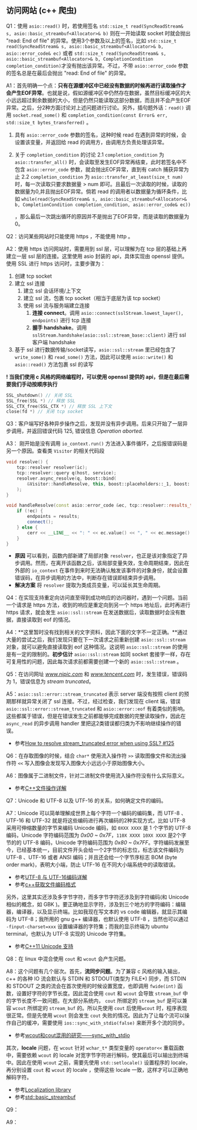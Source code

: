 ## 访问网站 (c++ 爬虫)

Q1：使用 ```asio::read()``` 时，若使用签名 ```std::size_t read(SyncReadStream& s, asio::basic_streambuf<Allocator>& b)``` 则在一开始读取 socket 时就会抛出 "read: End of file" 的异常。使用3个参数及以上的签名，比如 ```std::size_t read(SyncReadStream& s, asio::basic_streambuf<Allocator>& b, asio::error_code& ec)``` 或者 ```std::size_t read(SyncReadStream& s, asio::basic_streambuf<Allocator>& b, CompletionCondition completion_condition)```才没有抛出该异常。不过，不带 ```asio::error_code``` 参数的签名总是在最后会抛出 "read: End of file" 的异常。

A1：首先明确一个点：**只有在源缓冲区中已经没有数据的时候再进行读取操作才会产生EOF异常**。也就是说，假如源缓冲区中仍然存在数据，虽然目标缓冲区的大小远远超过剩余数据的大小，但是仍然只能读取这部分数据，而且并不会产生EOF异常。之后，分2种方面讨论对上述问题进行讨论。另外，插句题外话：```read()``` 调用 ```socket.read_some()``` 和 ```completion_condition(const Error& err, std::size_t bytes_transferred)``` 。
1. 具有 ```asio::error_code``` 参数的签名，这种时候 read 在遇到异常的时候，会设置该变量，并返回给 read 的调用方，由调用方负责处理该异常。
2. 关于 ```completion_condition``` 的讨论
    2.1 ```completion_condition``` 为 ```asio::transfer_all()``` 时，会读取至发生EOF异常再结束，此时若签名中不包含 ```asio::error_code``` 参数，就会抛出EOF异常，直到有 catch 捕获异常为止
    2.2 ```completion_condition``` 为 ```asio::transfer_at_least(size_t num)``` 时，每一次读取只要求数据量 > num 即可。且最后一次读取的时候，读取的数据量为0,并且抛出EOF异常。倘若 read 的调用者以数据量为循环条件，比如 
    ```while(read(SyncReadStream& s, asio::basic_streambuf<Allocator>& b, CompletionCondition completion_condition, asio::error_code& ec))```

    ，那么最后一次跳出循环的原因并不是抛出了EOF异常，而是读取的数据量为0。

Q2：访问某些网站时只能使用 https ，不能使用 http 。

A2：使用 https 访问网站时，需要用到 ssl 层，可以理解为在 tcp 层的基础上再建立一层 ssl 层的连接。这里使用 asio 封装的 api，具体实现由 openssl 提供。使用 SSL 进行 https 访问时，主要步骤为：
1. 创建 tcp socket
2. 建立 ssl 连接
    1. 建立 ssl 会话环境/上下文
    2. 建立 ssl 流，包裹 tcp socket（相当于底层为该 tcp socket）
    3. 使用 ssl 流与服务端建立连接
        1. **连接 connect**。调用 ```asio::connect(sslStream.lowest_layer(), endpoints)``` 进行 tcp 连接
        2. **握手 handshake**。调用 ```sslStream.handshake(asio::ssl::stream_base::client)``` 进行 ssl 客户端 handshake
3. 基于 ssl 进行数据传输/socket读写，```asio::ssl::stream``` 里已经包含了 ```write_some()``` 和 ```read_some()``` 方法，因此可以使用 ```asio::write()``` 和 ```asio::read()``` 方法包裹 ssl 的读写

**! 当我们使用 c 风格的网络编程时，可以使用 openssl 提供的 api，但是在最后需要我们手动按顺序执行**
```c
SSL_shutdown() // 关闭 SSL
SSL_free(SSL *) // 释放 SSL
SSL_CTX_free(SSL_CTX *) // 释放 SSL 上下文
close(fd *) // 关闭 tcp socket
```

Q3：客户端写好各种异步操作之后，发现并没有异步调用。后来只开始了一层异步调用，并返回错误代码 125, 错误信息 *Operation aborted.*

A3：
刚开始是没有调用 ```io_context.run()``` 方法进入事件循环，之后报错误码是另一个原因。查看类 ```Visitor``` 的相关代码段
```c++
void resolve() {
    tcp::resolver resolver(ic);
    tcp::resolver::query q(host, service);
    resolver.async_resolve(q, boost::bind(
        &Visitor::handleResolve, this, boost::placeholders::_1, boost::placeholders::_2)
    );
}

void handleResolve(const asio::error_code &ec, tcp::resolver::results_type results) {
    if (!ec) {
        endpoints = results;
        connect();
    } else {
        cerr << __LINE__ << ": " << ec.value() << ", " << ec.message() << endl;
    }
}
```
* **原因** 可以看到，函数内部新建了局部对象 ```resolver```，也正是该对象指定了异步调用。然而，在离开该函数之后，该局部变量失效，生命周期结束，因此在外部的 ```io_context``` 在事件到来时无法确认触发该事件的对象身份，就会设置错误码，在异步调用的方法中，判断存在错误即结束异步调用。
* **解决方案** 将 ```resolver``` 提取为类成员变量，可以延长其生命周期。

Q4：在实现支持重定向访问直至得到成功响应的访问器时，遇到一个问题。当前一个请求是 https 方法，收到的响应是重定向到另一个 https 地址后，此时再进行 https 请求，就会发生 ```asio::ssl::stream``` 在发送数据后，读取数据时会没有数据，直接读取到 eof 的情况。

A4：**这里暂时没有找到相关的文字资料，因此下面的文字不一定正确。**通过大量的尝试之后，我们发现只要在下一次请求之前重新创建 ```asio::ssl::stream``` 对象，就可以避免直接读取到 eof 这种情况。这说明 ```asio::ssl::stream``` 的使用是有一定的限制的。**初步估计** ```asio::ssl::stream``` 如同 socket 套接字一样，存在可复用性的问题，因此每次请求前都需要创建一个新的 ```asio::ssl::stream``` 。

Q5：在访问网址 *www.nipic.com* 和 *www.tencent.com* 时，发生错误，错误码为 1，错误信息为 *stream truncated*。

A5：```asio::ssl::error::stream_truncated``` 表示 server 端没有按照 client 的预期那样就异常关闭了 ssl 连接。不过，经过检查，我们发现在 client 端，错误 ```asio::ssl::error::stream_truncated``` 和 ```asio::error::eof``` 有着类似的影响。这些都属于错误，但是在错误发生之前都能够完成数据的完整读取操作，因此在 ```async_read``` 的异步调用 handler 里把这2类错误都归类为不影响继续操作的错误。

- 参考[How to resolve stream_truncated error when using SSL? #125](https://github.com/chriskohlhoff/asio/issues/125)

Q6：在存取图像的时候，结合 ```char*``` 使用流入操作符 ```>>``` 读取图像文件和流出操作符 ```<<``` 写入图像会发现写入图像大小远远小于原始图像大小。

A6：图像属于二进制文件，针对二进制文件使用流入操作符没有什么实际意义。
- 参考[C++文件操作详解](https://blog.csdn.net/qq_37174526/article/details/80282361)

Q7：Unicode 和 UTF-8 以及 UTF-16 的关系，如何确定文件的编码。

A7：Unicode 可以简单理解成世界上每个字符一个编码的编码集，而 UTF-8 、 UTF-16 和 UTF-32 就是将这些编码进行再次编码的2种实现方式，比如 UTF-8 采用可伸缩数量的字节来编码 Unicode 编码，如 ```0XXX XXXX``` 是 1 个字节的 UTF-8 编码，Unicode 字符编码范围为 *0x00 ~ 0x7F*，```110X XXXX 10XX XXXX``` 是2个字节的的 UTF-8 编码，Unicode 字符编码范围为 *0x80 ~ 0x7FF*。字符编码发展至今，已经基本统一，目前文件开头会给一个2字节的标志位，标志该文件编码为 UTF-8 、UTF-16 或者 ANSI 编码；并且还会给一个字节序标志 BOM (byte order mark)，表明大小端，防止 UTF-16 在不同大小端系统中的读取错误。
- 参考[UTF-8 与 UTF-16编码详解](https://blog.csdn.net/qq_51409098/article/details/126430723)
- 参考[c++获取文件编码格式](https://blog.csdn.net/yang5915/article/details/106126220/)

另外，这里其实还涉及多字节字符，而多字节字符还涉及到字符编码(和 Unicode 相似的概念，如 GBK )。要正确地显示字符，涉及到三个地方的字符编码：编辑器，编译器，以及显示终端。比如我现在写文本的 vs code 编辑器，就显示其编码为 UTF-8；我所用的 gnu g++ 编译器，也默认使用 UTF-8 ，当然也可以通过 ```-finput-charset=xxx``` 设置编译器的字符集；而我的显示终端为 ubuntu terminal，也默认为 UTF-8 实现的 Unicode 字符集。
- 参考[C++11 Unicode 支持](https://blog.csdn.net/K346K346/article/details/82016543)

Q8：在 linux 中混合使用 ```cout``` 和 ```wcout``` 会产生问题。

A8：这个问题有几个层次。首先，**流同步问题**。为了兼容 c 风格的输入输出，c++ 的各种 IO 流会默认与 STDIN 和 STDOUT(类型为 FILE*) 同步，而 STDIN 和 STDOUT 之类的流会在首次使用的时候设置宽度，也即调用 ```fwide(int)``` 函数，设置好字符的字节长度。因此混合使用 ```cout``` 和 ```wcout``` 会导致 ```stream_buf``` 中的字节长度不一致问题。在大部分系统内， ```cout``` 所绑定的 ```stream_buf``` 是可以兼容 ```wcout``` 所绑定的 ```stream_buf``` 的。所以先使用 ```cout``` 后使用```wcout``` 时，程序表现很正常。但是先使用 ```wcout``` 则会发生 ```cout``` 失败的情况。因此为了让每个流可以操作自己的缓冲，需要使用 ```ios::sync_with_stdio(false)``` 来断开多个流的同步。
- 参考[wcout和cout混用的研究——sync_with_stdio](https://www.kechuang.org/t/81705)

其次，**locale** 问题，在 ```wcout``` 针对 ```wchar_t*``` 类型变量的 ```operator<<``` 重载函数中，需要依赖 ```wcout``` 的 locale 对宽字节字符进行解码，使其最后可以输出到终端中。因此在使用 ```wcout``` 之前，需要先使用 ```std::setlocale()``` 设置程序的 locale，再分别设置 ```cout``` 和 ```wcout``` 的 locale ，使得这些 locale 一致，这样才可以正确地解码字符。
- 参考[Localization library](https://en.cppreference.com/w/cpp/locale)
- 参考[std::basic_streambuf](https://en.cppreference.com/w/cpp/io/basic_streambuf)

Q9：

A9：